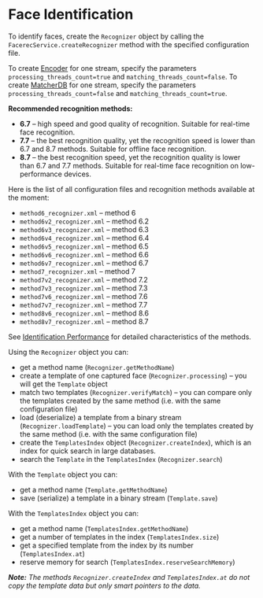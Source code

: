 # Face Identification

To identify faces, create the `Recognizer` object by calling the `FacerecService.createRecognizer` method with the specified configuration file.

To create [Encoder](../components.md#encoder) for one stream, specify the parameters `processing_threads_count=true` and `matching_threads_count=false`.
To create [MatcherDB](../components.md#matcherdb) for one stream, specify the parameters `processing_threads_count=false` and `matching_threads_count=true`.

**Recommended recognition methods:**

* **6.7** – high speed and good quality of recognition. Suitable for real-time face recognition.
* **7.7** – the best recognition quality, yet the recognition speed is lower than 6.7 and 8.7 methods. Suitable for offline face recognition.
* **8.7** – the best recognition speed, yet the recognition quality is lower than 6.7 and 7.7 methods. Suitable for real-time face recognition on low-performance devices.

Here is the list of all configuration files and recognition methods available at the moment:

* `method6_recognizer.xml` – method 6
* `method6v2_recognizer.xml` – method 6.2
* `method6v3_recognizer.xml` – method 6.3
* `method6v4_recognizer.xml` – method 6.4
* `method6v5_recognizer.xml` – method 6.5
* `method6v6_recognizer.xml` – method 6.6
* `method6v7_recognizer.xml` – method 6.7
* `method7_recognizer.xml` – method 7
* `method7v2_recognizer.xml` – method 7.2
* `method7v3_recognizer.xml` – method 7.3
* `method7v6_recognizer.xml` – method 7.6
* `method7v7_recognizer.xml` – method 7.7
* `method8v6_recognizer.xml` – method 8.6
* `method8v7_recognizer.xml` – method 8.7

See [Identification Performance](../performance_parameters.md#identification-performance) for detailed characteristics of the methods.

Using the `Recognizer` object you can:

* get a method name (`Recognizer.getMethodName`)
* create a template of one captured face (`Recognizer.processing`) – you will get the `Template` object
* match two templates (`Recognizer.verifyMatch`) – you can compare only the templates created by the same method (i.e. with the same configuration file)
* load (deserialize) a template from a binary stream (`Recognizer.loadTemplate`) – you can load only the templates created by the same method (i.e. with the same configuration file)
* create the `TemplatesIndex` object (`Recognizer.createIndex`), which is an index for quick search in large databases.
* search the `Template` in the `TemplatesIndex` (`Recognizer.search`)

With the `Template` object you can:

* get a method name (`Template.getMethodName`)
* save (serialize) a template in a binary stream (`Template.save`)

With the `TemplatesIndex` object you can:

* get a method name (`TemplatesIndex.getMethodName`)
* get a number of templates in the index (`TemplatesIndex.size`)
* get a specified template from the index by its number (`TemplatesIndex.at`)
* reserve memory for search (`TemplatesIndex.reserveSearchMemory`)

_**Note:** The methods `Recognizer.createIndex` and `TemplatesIndex.at` do not copy the template data but only smart pointers to the data._
